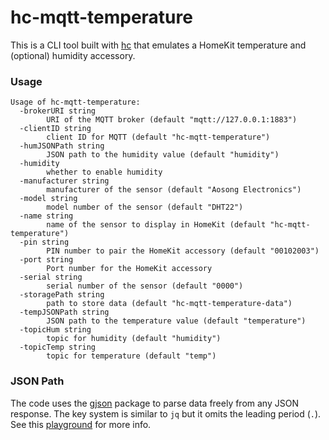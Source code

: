 # hc-mqtt-temperature
This is a CLI tool built with [hc](https://github.com/brutella/hc) that emulates a HomeKit temperature and (optional) humidity accessory.

### Usage
```shell
Usage of hc-mqtt-temperature:
  -brokerURI string
    	URI of the MQTT broker (default "mqtt://127.0.0.1:1883")
  -clientID string
    	client ID for MQTT (default "hc-mqtt-temperature")
  -humJSONPath string
    	JSON path to the humidity value (default "humidity")
  -humidity
    	whether to enable humidity
  -manufacturer string
    	manufacturer of the sensor (default "Aosong Electronics")
  -model string
    	model number of the sensor (default "DHT22")
  -name string
    	name of the sensor to display in HomeKit (default "hc-mqtt-temperature")
  -pin string
    	PIN number to pair the HomeKit accessory (default "00102003")
  -port string
    	Port number for the HomeKit accessory
  -serial string
    	serial number of the sensor (default "0000")
  -storagePath string
    	path to store data (default "hc-mqtt-temperature-data")
  -tempJSONPath string
    	JSON path to the temperature value (default "temperature")
  -topicHum string
    	topic for humidity (default "humidity")
  -topicTemp string
    	topic for temperature (default "temp")
```

### JSON Path
The code uses the [gjson](https://github.com/tidwall/gjson) package to parse data freely from any JSON response. The key system is similar to `jq` but it omits the leading period (`.`). See this [playground](http://tidwall.com/gjson-play) for more info.

